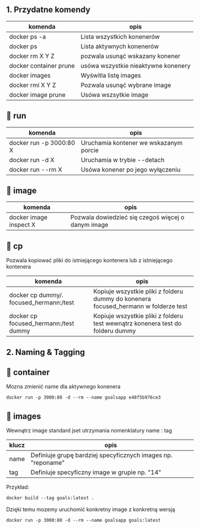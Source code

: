 ## 1. Przydatne komendy

| komenda                | opis                                |
| ---------------------- | ----------------------------------- |
| docker ps -a           | Lista wszystkich konenerów          |
| docker ps              | Lista aktywnych konenerów           |
| docker rm X Y Z        | pozwala usunąć wskazany konener     |
| docker container prune | usówa wszystkie nieaktywne konenery |
| docker images          | Wyświtla listę images               |
| docker rmi X Y Z       | Pozwala usunąć wybrane image        |
| docker image prune     | Usówa wszsytkie image               |

## 🚀 run

| komenda                 | opis                                   |
| ----------------------- | -------------------------------------- |
| docker run -p 3000:80 X | Uruchamia kontener we wskazanym porcie |
| docker run -d X         | Uruchamia w trybie --detach            |
| docker run --rm X       | Usówa konener po jego wyłączeniu       |

## 🚀 image

| komenda                | opis                                               |
| ---------------------- | -------------------------------------------------- |
| docker image inspect X | Pozwala dowiedzieć się czegoś więcej o danym image |

## 🚀 cp

Pozwala kopiować pliki do istniejącego kontenera lub z istniejącego kontenera

| komenda                                 | opis                                                                                |
| --------------------------------------- | ----------------------------------------------------------------------------------- |
| docker cp dummy/. focused_hermann:/test | Kopiuje wszystkie pliki z folderu dummy do konenera focused_hermann w folderze test |
| docker cp focused_hermann:/test dummy   | Kopiuje wszystkie pliki z folderu test wewnątrz konenera test do folderu dummy      |

## 2. Naming & Tagging

## 🚀 container

Mozna zmienić name dla aktywnego konenera

```dockerfile
docker run -p 3000:80 -d --rm --name goalsapp e48f5b976ce3
```

## 🚀 images

Wewnątrz image standard jset utrzymania nomenklatury name : tag

| klucz | opis                                                         |
| ----- | ------------------------------------------------------------ |
| name  | Definiuje grupę bardziej specyficznych images np. "reponame" |
| tag   | Definiuje specyficzny image w grupie np. "14"                |

Przykład:

```dockerfile
docker build --tag goals:latest .
```

Dzięki temu mozemy uruchomić konkretny image z konkretną wersją

```dockerfile
docker run -p 3000:80 -d --rm --name goalsapp goals:latest
```

